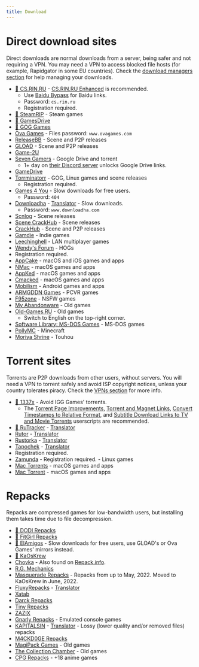 ```yaml
---
title: Download
---
```


# Direct download sites

Direct downloads are normal downloads from a server, being safer and not requiring a VPN. You may need a VPN to access blocked file hosts (for example, Rapidgator in some EU countries). Check the [download managers section](#download-managers) for help managing your downloads.

- [🌟 CS.RIN.RU](https://cs.rin.ru/forum) - [CS.RIN.RU Enhanced](https://github.com/SubZeroPL/cs-rin-ru-enhanced-mod) is recommended.
  - Use [Baidu Bypass](https://baidu.crackhub.site) for Baidu links.
  - Password: `cs.rin.ru`
  - Registration required.
- [🌟 SteamRIP](https://steamrip.com) - Steam games
- [🌟 GamesDrive](https://gamesdrive.net)
- [🌟 GOG Games](https://gog-games.to)
- [Ova Games](https://www.ovagames.com) - Files password: `www.ovagames.com`
- [ReleaseBB](https://rlsbb.ru/category/games/pc) - Scene and P2P releases
- [GLOAD](https://gload.to/pc) - Scene and P2P releases
- [Game-2U](https://game-2u.com/Category/game/pc)
- [Seven Gamers](https://www.seven-gamers.com) - Google Drive and torrent
  - 1+ day on [their Discord server](https://discord.com/invite/ND6TBDwyjU) unlocks Google Drive links.
- [GameDrive](https://gamedrive.org)
- [Torrminatorr](https://forum.torrminatorr.com) - GOG, Linux games and scene releases
  - Registration required.
- [Games 4 You](https://g4u.to) - Slow downloads for free users.
  - Password: `404`
- [Downloadha](https://www.downloadha.com/category/%D8%A8%D8%A7%D8%B2%DB%8C-%DA%A9%D8%A7%D9%85%D9%BE%DB%8C%D9%88%D8%AA%D8%B1-pc-computer-game) - [Translator](/wiki/useful#translator) - Slow downloads.
  - Password: `www.downloadha.com`
- [Scnlog](https://scnlog.me/games) - Scene releases
- [Scene CrackHub](https://scene.crackhub.site) - Scene releases
- [CrackHub](https://crackhub.site) - Scene and P2P releases
- [Gamdie](https://gamdie.com) - Indie games
- [Leechinghell](http://www.leechinghell.pw) - LAN multiplayer games
- [Wendy's Forum](https://wendysforum.net/index.php?action=forum) - HOGs
- Registration required.
- [AppCake](https://iphonecake.com/index.php?device=0&p=1&c=8) - macOS and iOS games and apps
- [NMac](https://nmac.to/category/games) - macOS games and apps
- [AppKed](https://www.macbed.com/games) - macOS games and apps
- [Cmacked](https://cmacked.com) - macOS games and apps
- [Mobilism](https://forum.mobilism.me) - Android games and apps
- [ARMGDDN Games](https://t.me/ARMGDDNGames) - PCVR games
- [F95zone](https://f95zone.to) - NSFW games
- [My Abandonware](https://www.myabandonware.com) - Old games
- [Old-Games.RU](https://www.old-games.ru/catalog/) - Old games
  - Switch to English on the top-right corner.
- [Software Library: MS-DOS Games](https://archive.org/details/softwarelibrary_msdos_games?and[]=mediatype%3A%22software%22) - MS-DOS games
- [PollyMC](https://github.com/fn2006/PollyMC) - Minecraft
- [Moriya Shrine](https://moriyashrine.org) - Touhou

# Torrent sites

Torrents are P2P downloads from other users, without servers. You will need a VPN to torrent safely and avoid ISP copyright notices, unless your country tolerates piracy. Check the [VPNs section](#vpns) for more info.

- [🌟 1337x](https://1337x.to/sub/10/0/) - Avoid IGG Games' torrents.
  - The [Torrent Page Improvements](https://greasyfork.org/scripts/33379-1337x-torrent-page-improvements), [Torrent and Magnet Links](https://greasyfork.org/scripts/420754-1337x-torrent-and-magnet-links), [Convert Timestamps to Relative Format](https://greasyfork.org/scripts/421635-1337x-convert-torrent-timestamps-to-relative-format), and [Subtitle Download Links to TV and Movie Torrents](https://greasyfork.org/scripts/29467-1337x-subtitle-download-links-to-tv-and-movie-torrents) userscripts are recommended.
- [🌟 RuTracker](https://rutracker.org/forum/index.php?c=19) - [Translator](/wiki/useful#translator)
- [Rutor](http://rutor.info/games) - [Translator](/wiki/useful#translator)
- [Rustorka](https://rustorka.com/forum/index.php?c=6) - [Translator](/wiki/useful#translator)
- [Tapochek](https://tapochek.net/index.php?c=2) - [Translator](/wiki/useful#translator)
- Registration required.
- [Zamunda](https://zamunda.net/bananas) - Registration required. - Linux games
- [Mac Torrents](https://www.torrentmac.net/category/games) - macOS games and apps
- [Mac Torrent](https://www.mactorrents.is/macos-games) - macOS games and apps

# Repacks

Repacks are compressed games for low-bandwidth users, but installing them takes time due to file decompression.

- [🌟 DODI Repacks](https://dodi-repacks.site)
- [🌟 FitGirl Repacks](https://fitgirl-repacks.site)
- [🌟 ElAmigos](https://elamigos.site) - Slow downloads for free users, use GLOAD's or Ova Games' mirrors instead.
- [🌟 KaOsKrew](https://kaoskrew.org/viewforum.php?f=13&sid=c2dac73979171b67f4c8b70c9c4c72fb)
- [Chovka](http://rutor.info/browse/0/8/1642915/0) - Also found on [Repack.info](https://repack.info).
- [R.G. Mechanics](https://tapochek.net/viewforum.php?f=808)
- [Masquerade Repacks](https://web.archive.org/web/20220616203326/https://masquerade.site) - Repacks from up to May, 2022. Moved to KaOsKrew in June, 2022.
- [FluxyRepacks](https://www.fluxycrack.fr/cracks%20jeux%201.html) - [Translator](/wiki/useful#translator)
- [Xatab](https://otxatabs.net)
- [Darck Repacks](https://darckrepacks.com)
- [Tiny Repacks](https://www.tiny-repacks.win)
- [ZAZIX](https://1337x.to/user/ZAZIX/)
- [Gnarly Repacks](https://gnarly-repacks.site) - Emulated console games
- [KAPITALSIN](https://kapitalsin.com/forum) - [Translator](/wiki/useful#translator) - Lossy (lower quality and/or removed files) repacks
- [M4CKD0GE Repacks](https://m4ckd0ge-repacks.site)
- [MagiPack Games](https://www.magipack.games) - Old games
- [The Collection Chamber](https://collectionchamber.blogspot.com) - Old games
- [CPG Repacks](https://cpgrepacks.site) - +18 anime games

